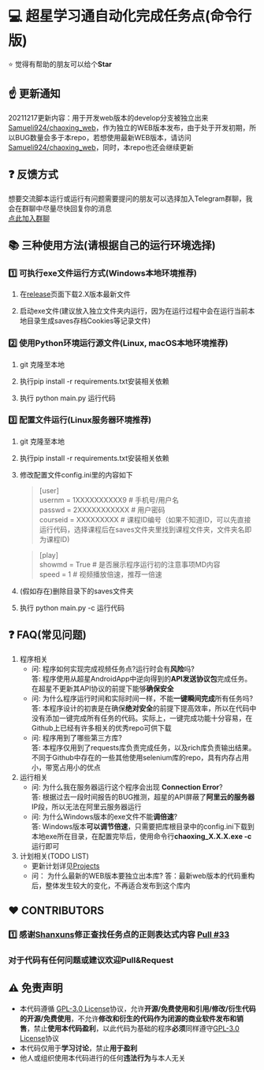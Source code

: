 # :computer: 超星学习通自动化完成任务点(命令行版)

:star: 觉得有帮助的朋友可以给个**Star**

## :point_up: 更新通知

20211217更新内容：用于开发web版本的develop分支被独立出来[Samueli924/chaoxing_web](https://github.com/Samueli924/chaoxing_web)，作为独立的WEB版本发布，由于处于开发初期，所以BUG数量会多于本repo，若想使用最新WEB版本，请访问[Samueli924/chaoxing_web](https://github.com/Samueli924/chaoxing_web)，同时，本repo也还会继续更新    

## :question: 反馈方式  

想要交流脚本运行或运行有问题需要提问的朋友可以选择加入Telegram群聊，我会在群聊中尽量尽快回复你的消息  
[点此加入群聊](https://t.me/samueli924)  

## :books: 三种使用方法(请根据自己的运行环境选择)

### :one: 可执行exe文件运行方式(Windows本地环境推荐)

1. 在[release](https://github.com/Samueli924/chaoxing/releases)页面下载2.X版本最新文件</font>

2. 启动exe文件(建议放入独立文件夹内运行，因为在运行过程中会在运行当前本地目录生成saves存档Cookies等记录文件)</font>


### :two: 使用Python环境运行源文件(Linux, macOS本地环境推荐) 

1. git 克隆至本地

2. 执行pip install -r requirements.txt安装相关依赖

3. 执行 python main.py 运行代码


### :three: 配置文件运行(Linux服务器环境推荐)

1. git 克隆至本地

2. 执行pip install -r requirements.txt安装相关依赖

3. 修改配置文件config.ini里的内容如下

    >[user]  
    >usernm = 1XXXXXXXXXX9 # 手机号/用户名  
    >passwd = 2XXXXXXXXXXX # 用户密码  
    >courseid = XXXXXXXXX  # 课程ID编号（如果不知道ID，可以先直接运行代码，选择课程后在saves文件夹里找到课程文件夹，文件夹名即为课程ID)    
    
    >[play]  
    >showmd = True # 是否展示程序运行初的注意事项MD内容  
    >speed = 1 # 视频播放倍速，推荐一倍速  
   
4. (假如存在)删除目录下的saves文件夹

5. 执行 python main.py -c 运行代码


## :question: FAQ(常见问题)

1. 程序相关
    - 问: 程序如何实现完成视频任务点?运行时会有**风险**吗?  
   答: 程序使用从超星AndroidApp中逆向得到的**API发送协议包**完成任务。在超星不更新其API协议的前提下能够**确保安全**  
    - 问: 为什么程序运行时间和实际时间一样，不能**一键瞬间完成**所有任务吗?  
   答: 本程序设计的初衷是在确保**绝对安全**的前提下提高效率，所以在代码中没有添加一键完成所有任务的代码。实际上，一键完成功能十分容易，在Github上已经有许多相关的优秀repo可供下载  
    - 问: 程序用到了哪些第三方库?  
   答: 本程序仅用到了requests库负责完成任务，以及rich库负责输出结果。不同于Github中存在的一些其他使用selenium库的repo，具有内存占用小，带宽占用小的优点
2. 运行相关
    - 问: 为什么我在服务器运行这个程序会出现 **Connection Error**?  
   答: 根据过去一段时间报告的BUG推测，超星的API屏蔽了**阿里云的服务器**IP段，所以无法在阿里云服务器运行
    - 问: 为什么Windows版本的exe文件不能**调倍速**?  
   答: Windows版本**可以调节倍速**，只需要把库根目录中的config.ini下载到本地exe所在目录，在配置完毕后，使用命令行**chaoxing_X.X.X.exe -c** 运行即可
3. 计划相关(TODO LIST)
    - 更新计划详见[Projects](https://github.com/Samueli924/chaoxing/projects/1)
    - 问： 为什么最新的WEB版本要独立出本库?
   答：最新web版本的代码重构后，整体发生较大的变化，不再适合发布到这个库内
## :heart: CONTRIBUTORS
### :one: 感谢[Shanxuns](https://github.com/Shanxuns)修正查找任务点的正则表达式内容 [Pull #33](https://github.com/Samueli924/chaoxing/pull/33)
### 对于代码有任何问题或建议欢迎Pull&Request


## :warning: 免责声明
- 本代码遵循 [GPL-3.0 License](https://github.com/Samueli924/chaoxing/blob/main/LICENSE)协议，允许**开源/免费使用和引用/修改/衍生代码的开源/免费使用**，不允许**修改和衍生的代码作为闭源的商业软件发布和销售**，禁止**使用本代码盈利**，以此代码为基础的程序**必须**同样遵守[GPL-3.0 License](https://github.com/Samueli924/chaoxing/blob/main/LICENSE)协议  
- 本代码仅用于**学习讨论**，禁止**用于盈利**
- 他人或组织使用本代码进行的任何**违法行为**与本人无关
